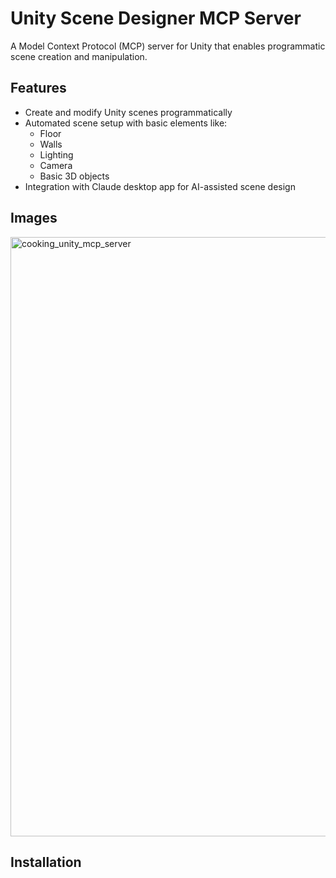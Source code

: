 # Unity Scene Designer MCP Server

A Model Context Protocol (MCP) server for Unity that enables programmatic scene creation and manipulation.

## Features

- Create and modify Unity scenes programmatically
- Automated scene setup with basic elements like:
  - Floor
  - Walls
  - Lighting
  - Camera
  - Basic 3D objects
- Integration with Claude desktop app for AI-assisted scene design


## Images
<img width="959" alt="cooking_unity_mcp_server" src="https://github.com/user-attachments/assets/af5d7afb-d1e0-4e12-bf26-64d840d181e7" />


## Installation
